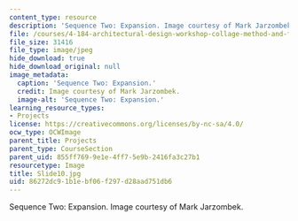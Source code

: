 ```yaml
---
content_type: resource
description: 'Sequence Two: Expansion. Image courtesy of Mark Jarzombek.'
file: /courses/4-184-architectural-design-workshop-collage-method-and-form-spring-2004/86272dc91b1ebf06f297d28aad751db6_Slide10.jpg
file_size: 31416
file_type: image/jpeg
hide_download: true
hide_download_original: null
image_metadata:
  caption: 'Sequence Two: Expansion.'
  credit: Image courtesy of Mark Jarzombek.
  image-alt: 'Sequence Two: Expansion.'
learning_resource_types:
- Projects
license: https://creativecommons.org/licenses/by-nc-sa/4.0/
ocw_type: OCWImage
parent_title: Projects
parent_type: CourseSection
parent_uid: 855ff769-9e1e-4ff7-5e9b-2416fa3c27b1
resourcetype: Image
title: Slide10.jpg
uid: 86272dc9-1b1e-bf06-f297-d28aad751db6
---
```

Sequence Two: Expansion. Image courtesy of Mark Jarzombek.